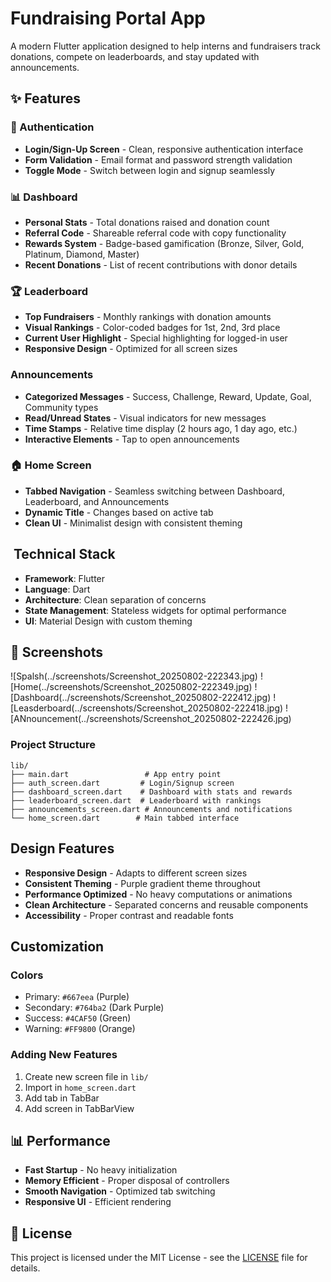 #  Fundraising Portal App

A modern Flutter application designed to help interns and fundraisers track donations, compete on leaderboards, and stay updated with announcements.

## ✨ Features

### 🔐 Authentication
- **Login/Sign-Up Screen** - Clean, responsive authentication interface
- **Form Validation** - Email format and password strength validation
- **Toggle Mode** - Switch between login and signup seamlessly

### 📊 Dashboard
- **Personal Stats** - Total donations raised and donation count
- **Referral Code** - Shareable referral code with copy functionality
- **Rewards System** - Badge-based gamification (Bronze, Silver, Gold, Platinum, Diamond, Master)
- **Recent Donations** - List of recent contributions with donor details

### 🏆 Leaderboard
- **Top Fundraisers** - Monthly rankings with donation amounts
- **Visual Rankings** - Color-coded badges for 1st, 2nd, 3rd place
- **Current User Highlight** - Special highlighting for logged-in user
- **Responsive Design** - Optimized for all screen sizes

###  Announcements
- **Categorized Messages** - Success, Challenge, Reward, Update, Goal, Community types
- **Read/Unread States** - Visual indicators for new messages
- **Time Stamps** - Relative time display (2 hours ago, 1 day ago, etc.)
- **Interactive Elements** - Tap to open announcements

### 🏠 Home Screen
- **Tabbed Navigation** - Seamless switching between Dashboard, Leaderboard, and Announcements
- **Dynamic Title** - Changes based on active tab
- **Clean UI** - Minimalist design with consistent theming

## ️ Technical Stack

- **Framework**: Flutter
- **Language**: Dart
- **Architecture**: Clean separation of concerns
- **State Management**: Stateless widgets for optimal performance
- **UI**: Material Design with custom theming

## 📱 Screenshots
![Spalsh(../screenshots/Screenshot_20250802-222343.jpg)
![Home(../screenshots/Screenshot_20250802-222349.jpg)
![Dashboard(../screenshots/Screenshot_20250802-222412.jpg)
![Leasderboard(../screenshots/Screenshot_20250802-222418.jpg)
![ANnouncement(../screenshots/Screenshot_20250802-222426.jpg)





### Project Structure

```
lib/
├── main.dart                 # App entry point
├── auth_screen.dart         # Login/Signup screen
├── dashboard_screen.dart    # Dashboard with stats and rewards
├── leaderboard_screen.dart  # Leaderboard with rankings
├── announcements_screen.dart # Announcements and notifications
└── home_screen.dart        # Main tabbed interface
```

##  Design Features

- **Responsive Design** - Adapts to different screen sizes
- **Consistent Theming** - Purple gradient theme throughout
- **Performance Optimized** - No heavy computations or animations
- **Clean Architecture** - Separated concerns and reusable components
- **Accessibility** - Proper contrast and readable fonts

##  Customization

### Colors
- Primary: `#667eea` (Purple)
- Secondary: `#764ba2` (Dark Purple)
- Success: `#4CAF50` (Green)
- Warning: `#FF9800` (Orange)

### Adding New Features
1. Create new screen file in `lib/`
2. Import in `home_screen.dart`
3. Add tab in TabBar
4. Add screen in TabBarView

## 📊 Performance

- **Fast Startup** - No heavy initialization
- **Memory Efficient** - Proper disposal of controllers
- **Smooth Navigation** - Optimized tab switching
- **Responsive UI** - Efficient rendering


## 📄 License

This project is licensed under the MIT License - see the [LICENSE](LICENSE) file for details.

